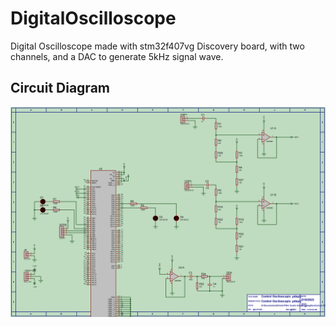 # DigitalOscilloscope
Digital Oscilloscope made with stm32f407vg Discovery board, with two channels, and a DAC to generate 5kHz signal wave.

## Circuit Diagram
![circuit_diagram](https://github.com/joelermantraut/DigitalOscilloscope/blob/main/circuit_diagram.jpg)
